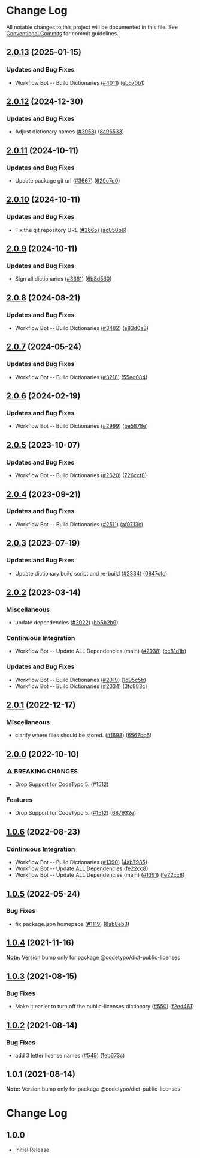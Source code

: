# Change Log

All notable changes to this project will be documented in this file.
See [Conventional Commits](https://conventionalcommits.org) for commit guidelines.

## [2.0.13](https://github.com/khulnasoft/codetypo/compare/@codetypo/dict-public-licenses@2.0.12...@codetypo/dict-public-licenses@2.0.13) (2025-01-15)


### Updates and Bug Fixes

* Workflow Bot -- Build Dictionaries ([#4011](https://github.com/khulnasoft/codetypo/issues/4011)) ([eb570b1](https://github.com/khulnasoft/codetypo/commit/eb570b1d71c0b301c6a0d6faed2e8f58fd68b438))

## [2.0.12](https://github.com/khulnasoft/codetypo/compare/@codetypo/dict-public-licenses@2.0.11...@codetypo/dict-public-licenses@2.0.12) (2024-12-30)


### Updates and Bug Fixes

* Adjust dictionary names ([#3958](https://github.com/khulnasoft/codetypo/issues/3958)) ([8a96533](https://github.com/khulnasoft/codetypo/commit/8a96533bec21280103740868b81559437c413501))

## [2.0.11](https://github.com/khulnasoft/codetypo/compare/@codetypo/dict-public-licenses@2.0.10...@codetypo/dict-public-licenses@2.0.11) (2024-10-11)


### Updates and Bug Fixes

* Update package git url ([#3667](https://github.com/khulnasoft/codetypo/issues/3667)) ([629c7d0](https://github.com/khulnasoft/codetypo/commit/629c7d0a5e1bacad1d3874b1f8372edc3494ef97))

## [2.0.10](https://github.com/khulnasoft/codetypo/compare/@codetypo/dict-public-licenses@2.0.9...@codetypo/dict-public-licenses@2.0.10) (2024-10-11)


### Updates and Bug Fixes

* Fix the git repository URL ([#3665](https://github.com/khulnasoft/codetypo/issues/3665)) ([ac050b6](https://github.com/khulnasoft/codetypo/commit/ac050b697d57820109995e92fac5ccc32ced1723))

## [2.0.9](https://github.com/khulnasoft/codetypo/compare/@codetypo/dict-public-licenses@2.0.8...@codetypo/dict-public-licenses@2.0.9) (2024-10-11)


### Updates and Bug Fixes

* Sign all dictionaries ([#3661](https://github.com/khulnasoft/codetypo/issues/3661)) ([6b8d560](https://github.com/khulnasoft/codetypo/commit/6b8d560cf51a593458ce42bca415859f872cfc97))

## [2.0.8](https://github.com/khulnasoft/codetypo/compare/@codetypo/dict-public-licenses@2.0.7...@codetypo/dict-public-licenses@2.0.8) (2024-08-21)


### Updates and Bug Fixes

* Workflow Bot -- Build Dictionaries ([#3482](https://github.com/khulnasoft/codetypo/issues/3482)) ([e83d0a8](https://github.com/khulnasoft/codetypo/commit/e83d0a895762a6a64ab46de83fd3441e0287c8a3))

## [2.0.7](https://github.com/khulnasoft/codetypo/compare/@codetypo/dict-public-licenses@2.0.6...@codetypo/dict-public-licenses@2.0.7) (2024-05-24)


### Updates and Bug Fixes

* Workflow Bot -- Build Dictionaries ([#3218](https://github.com/khulnasoft/codetypo/issues/3218)) ([55ed084](https://github.com/khulnasoft/codetypo/commit/55ed0840e249a9899b7a0501cfbd03566462c80f))

## [2.0.6](https://github.com/khulnasoft/codetypo/compare/@codetypo/dict-public-licenses@2.0.5...@codetypo/dict-public-licenses@2.0.6) (2024-02-19)


### Updates and Bug Fixes

* Workflow Bot -- Build Dictionaries ([#2999](https://github.com/khulnasoft/codetypo/issues/2999)) ([be5878e](https://github.com/khulnasoft/codetypo/commit/be5878ec21728dfc833917959e549b93d9d0e9b1))

## [2.0.5](https://github.com/khulnasoft/codetypo/compare/@codetypo/dict-public-licenses@2.0.4...@codetypo/dict-public-licenses@2.0.5) (2023-10-07)


### Updates and Bug Fixes

* Workflow Bot -- Build Dictionaries ([#2620](https://github.com/khulnasoft/codetypo/issues/2620)) ([726ccf8](https://github.com/khulnasoft/codetypo/commit/726ccf82e0ab0a672d51ec4131184b9b007ee2f6))

## [2.0.4](https://github.com/khulnasoft/codetypo/compare/@codetypo/dict-public-licenses@2.0.3...@codetypo/dict-public-licenses@2.0.4) (2023-09-21)


### Updates and Bug Fixes

* Workflow Bot -- Build Dictionaries ([#2511](https://github.com/khulnasoft/codetypo/issues/2511)) ([af0713c](https://github.com/khulnasoft/codetypo/commit/af0713caa9f147e182c9025a950c1a4906d10ac6))

## [2.0.3](https://github.com/khulnasoft/codetypo/compare/@codetypo/dict-public-licenses@2.0.2...@codetypo/dict-public-licenses@2.0.3) (2023-07-19)


### Updates and Bug Fixes

* Update dictionary build script and re-build ([#2334](https://github.com/khulnasoft/codetypo/issues/2334)) ([0847cfc](https://github.com/khulnasoft/codetypo/commit/0847cfc9623018940e7761e08eeba0ec7c0a320e))

## [2.0.2](https://github.com/khulnasoft/codetypo/compare/@codetypo/dict-public-licenses@2.0.1...@codetypo/dict-public-licenses@2.0.2) (2023-03-14)


### Miscellaneous

* update dependencies ([#2022](https://github.com/khulnasoft/codetypo/issues/2022)) ([bb6b2b9](https://github.com/khulnasoft/codetypo/commit/bb6b2b9fc9f89e7c6549913bc56a4a6ffcc8dbd0))


### Continuous Integration

* Workflow Bot -- Update ALL Dependencies (main) ([#2038](https://github.com/khulnasoft/codetypo/issues/2038)) ([cc81d1b](https://github.com/khulnasoft/codetypo/commit/cc81d1bb7b02e64570717f9875b8352eda8f8c1e))


### Updates and Bug Fixes

* Workflow Bot -- Build Dictionaries ([#2019](https://github.com/khulnasoft/codetypo/issues/2019)) ([1d95c5b](https://github.com/khulnasoft/codetypo/commit/1d95c5b3b3a535986b60c80e8fecf85bee2ba66a))
* Workflow Bot -- Build Dictionaries ([#2034](https://github.com/khulnasoft/codetypo/issues/2034)) ([3fc883c](https://github.com/khulnasoft/codetypo/commit/3fc883c51f748eda2cf98b995f9c0f089915f079))

## [2.0.1](https://github.com/khulnasoft/codetypo/compare/@codetypo/dict-public-licenses@2.0.0...@codetypo/dict-public-licenses@2.0.1) (2022-12-17)


### Miscellaneous

* clarify where files should be stored. ([#1698](https://github.com/khulnasoft/codetypo/issues/1698)) ([6567bc6](https://github.com/khulnasoft/codetypo/commit/6567bc62130404cb32945bdcc3bf07316c839396))

## [2.0.0](https://github.com/khulnasoft/codetypo/compare/@codetypo/dict-public-licenses@1.0.6...@codetypo/dict-public-licenses@2.0.0) (2022-10-10)


### ⚠ BREAKING CHANGES

* Drop Support for CodeTypo 5. (#1512)

### Features

* Drop Support for CodeTypo 5. ([#1512](https://github.com/khulnasoft/codetypo/issues/1512)) ([687932e](https://github.com/khulnasoft/codetypo/commit/687932e187e4bce87d7904e3a2e53dd6de6ac372))

## [1.0.6](https://github.com/khulnasoft/codetypo/compare/@codetypo/dict-public-licenses@1.0.5...@codetypo/dict-public-licenses@1.0.6) (2022-08-23)


### Continuous Integration

* Workflow Bot -- Build Dictionaries ([#1390](https://github.com/khulnasoft/codetypo/issues/1390)) ([4ab7985](https://github.com/khulnasoft/codetypo/commit/4ab7985589f30cf5320889f93496ae0355ca87f4))
* Workflow Bot -- Update ALL Dependencies ([fe22cc8](https://github.com/khulnasoft/codetypo/commit/fe22cc876c142ea4ad5268d9fe0aa4c5db5c36e1))
* Workflow Bot -- Update ALL Dependencies (main) ([#1391](https://github.com/khulnasoft/codetypo/issues/1391)) ([fe22cc8](https://github.com/khulnasoft/codetypo/commit/fe22cc876c142ea4ad5268d9fe0aa4c5db5c36e1))

## [1.0.5](https://github.com/khulnasoft/codetypo/compare/@codetypo/dict-public-licenses@1.0.4...@codetypo/dict-public-licenses@1.0.5) (2022-05-24)


### Bug Fixes

* fix package.json homepage ([#1119](https://github.com/khulnasoft/codetypo/issues/1119)) ([8ab8eb3](https://github.com/khulnasoft/codetypo/commit/8ab8eb3733b7b9c783b5d93fdeff4d4ca739e8f4))





## [1.0.4](https://github.com/khulnasoft/codetypo/compare/@codetypo/dict-public-licenses@1.0.3...@codetypo/dict-public-licenses@1.0.4) (2021-11-16)

**Note:** Version bump only for package @codetypo/dict-public-licenses





## [1.0.3](https://github.com/khulnasoft/codetypo/compare/@codetypo/dict-public-licenses@1.0.2...@codetypo/dict-public-licenses@1.0.3) (2021-08-15)


### Bug Fixes

* Make it easier to turn off the public-licenses dictionary ([#550](https://github.com/khulnasoft/codetypo/issues/550)) ([f2ed461](https://github.com/khulnasoft/codetypo/commit/f2ed461e61c07285ba4b15127890a0809abffc2b))





## [1.0.2](https://github.com/khulnasoft/codetypo/compare/@codetypo/dict-public-licenses@1.0.1...@codetypo/dict-public-licenses@1.0.2) (2021-08-14)


### Bug Fixes

* add 3 letter license names ([#549](https://github.com/khulnasoft/codetypo/issues/549)) ([1eb673c](https://github.com/khulnasoft/codetypo/commit/1eb673cd203a8589ce91422e8e95429e5f740a73))





## 1.0.1 (2021-08-14)

**Note:** Version bump only for package @codetypo/dict-public-licenses





# Change Log

## 1.0.0

- Initial Release
